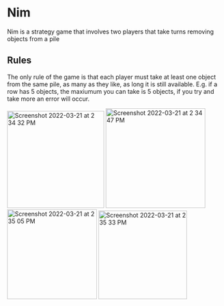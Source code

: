 # Nim
Nim is a strategy game that involves two players that take turns removing objects from a pile

## Rules
The only rule of the game is that each player must take at least one object from the same pile, as many as they like, as long it is still available. E.g. if a row has 5 objects, the maxiumum you can take is 5 objects, if you try and take more an error will occur.


<img width="227" alt="Screenshot 2022-03-21 at 2 34 32 PM" src="https://user-images.githubusercontent.com/71420919/159284064-61d8fd33-e688-468c-9a45-6caf3405c244.png">

<img width="233" alt="Screenshot 2022-03-21 at 2 34 47 PM" src="https://user-images.githubusercontent.com/71420919/159284062-bbd69865-2013-46bb-9da3-16dd35e5009a.png">

<img width="210" alt="Screenshot 2022-03-21 at 2 35 05 PM" src="https://user-images.githubusercontent.com/71420919/159284061-9fcb40a1-e29e-49cf-bf60-5d83299a2bf9.png">

<img width="207" alt="Screenshot 2022-03-21 at 2 35 33 PM" src="https://user-images.githubusercontent.com/71420919/159284058-decfe84f-0749-44d1-ae31-9d8368b031cb.png">
